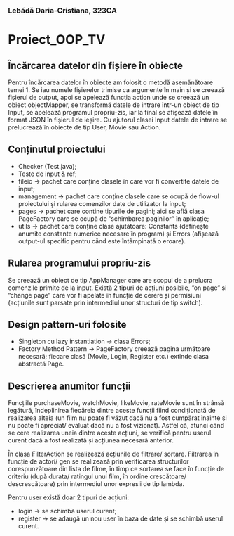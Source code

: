 ### Lebădă Daria-Cristiana, 323CA ###
# Proiect_OOP_TV #

## Încărcarea datelor din fișiere în obiecte
Pentru încărcarea datelor în obiecte am folosit o metodă asemănătoare temei 1. Se iau numele fișierelor trimise ca argumente în main
și se creează fișierul de output, apoi se apelează funcția action unde se creează un obiect objectMapper, se transformă datele de intrare
într-un obiect de tip Input, se apelează programul propriu-zis, iar la final se afișează datele în format JSON în fișierul de ieșire. Cu 
ajutorul clasei Input datele de intrare se prelucrează în obiecte de tip User, Movie sau Action.

## Conținutul proiectului
- Checker (Test.java);
- Teste de input & ref;
- fileio -> pachet care conține clasele în care vor fi convertite datele de input;
- management -> pachet care conține clasele care se ocupă de flow-ul proiectului și rularea comenzilor date de utilizator la input;
- pages -> pachet care contine tipurile de pagini; aici se află clasa PageFactory care se ocupă de ”schimbarea paginilor” în aplicație;
- utils -> pachet care conține clase ajutătoare: Constants (definește anumite constante numerice necesare în program) și Errors (afișează
output-ul specific pentru cănd este întâmpinată o eroare).

## Rularea programului propriu-zis
Se creează un obiect de tip AppManager care are scopul de a prelucra comenzile primite de la input. Există 2 tipuri de acțiuni posibile, 
”on page” si ”change page” care vor fi apelate în funcție de cerere și permisiuni (acțiunile sunt parsate prin intermediul unor structuri de
tip switch).

## Design pattern-uri folosite
- Singleton cu lazy instantiation -> clasa Errors;
- Factory Method Pattern -> PageFactory creează pagina următoare necesară; fiecare clasă (Movie, Login, Register etc.) extinde clasa
abstractă Page. 

## Descrierea anumitor funcții 
Funcțiile purchaseMovie, watchMovie, likeMovie, rateMovie sunt în strânsă legătură, îndeplinirea fiecăreia dintre aceste funcții fiind
condiționată de realizarea alteia (un film nu poate fi văzut dacă nu a fost cumpărat înainte si nu poate fi apreciat/ evaluat dacă nu a 
fost vizionat). Astfel că, atunci când se cere realizarea uneia dintre aceste acțiuni, se verifică pentru userul curent dacă a fost realizată
și acțiunea necesară anterior.

În clasa FilterAction se realizează acțiunile de filtrare/ sortare. Filtrarea în funcție de actori/ gen se realizează prin verificarea
structurilor corespunzătoare din lista de filme, în timp ce sortarea se face în funcție de criteriu (după durata/ ratingul unui film, în
ordine crescătoare/ descrescătoare) prin intermediul unor expresii de tip lambda.

Pentru user există doar 2 tipuri de acțiuni:
- login -> se schimbă userul curent;
- register -> se adaugă un nou user în baza de date și se schimbă userul curent.
